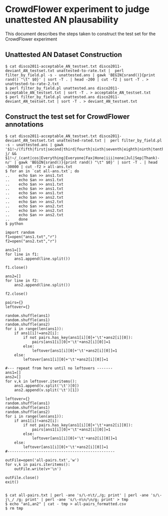 # CrowdFlower experiment to judge unattested AN plausability #

This document describes the steps taken to construct the test set for the CrowdFlower experiment

## Unattested AN Dataset Construction ##

	$ cat disco2011-acceptable_AN_testset.txt disco2011-deviant_AN_testset.txt unattested-to-rate.txt |  perl filter_by_field.pl -s - unattested.ans | gawk 'BEGIN{srand()}{print rand() "\t" $0}' | sort -T . | head -200 | cut -f2 | sort -T . > unattested-to-rate-2.txt
	$ perl filter_by_field.pl unattested.ans disco2011-acceptable_AN_testset.txt | sort -T . > acceptable_AN_testset.txt
	$ perl filter_by_field.pl unattested.ans disco2011-deviant_AN_testset.txt | sort -T . > deviant_AN_testset.txt


## Construct the test set for CrowdFlower annotations ##

	$ cat disco2011-acceptable_AN_testset.txt disco2011-deviant_AN_testset.txt unattested-rated.txt |  perl filter_by_field.pl -s - unattested.ans | gawk '$1!~/(fifth|first|second|third|fourth|sixth|seventh|eighth|ninth|tenth|alive|above|Recent|Fax|Many|worth|Key)-j/ && $1!~/_(cant|cos|Everything|Everyone|Fax|Hone|iii|none|Jul|Sep|Thank)-n/' | gawk 'BEGIN{srand()}{print rand() "\t" $0}' | sort -T . | head -30000 | cut -f2 > all-ans.txt
	$ for an in `cat all-ans.txt`; do
	..    echo $an >> ans1.txt
	..    echo $an >> ans1.txt
	..    echo $an >> ans1.txt
	..    echo $an >> ans1.txt
	..    echo $an >> ans1.txt
	..    echo $an >> ans2.txt
	..    echo $an >> ans2.txt
	..    echo $an >> ans2.txt
	..    echo $an >> ans2.txt
	..    echo $an >> ans2.txt
	..    done	
	$ python 
	
	import random
	f1=open("ans1.txt","r")
	f2=open("ans2.txt","r")
	
	ans1=[]
	for line in f1:
		ans1.append(line.split())
	
	f1.close()
		
	ans2=[]
	for line in f2:
		ans2.append(line.split())
	
	f2.close()
	
	pairs={}
	leftover={}
	
	random.shuffle(ans1)
	random.shuffle(ans1)
	random.shuffle(ans2)
	for i in range(len(ans1)):
		if ans1[i]!=ans2[i]:
			if not pairs.has_key(ans1[i][0]+'\t'+ans2[i][0]):
				pairs[ans1[i][0]+'\t'+ans2[i][0]]=1
			else:
				leftover[ans1[i][0]+'\t'+ans2[i][0]]=1
		else:
			leftover[ans1[i][0]+'\t'+ans2[i][0]]=1
	
	#--- repeat from here until no leftovers -------
	ans1=[]
	ans2=[]
	for v,k in leftover.iteritems():
		ans1.append(v.split('\t')[0])
		ans2.append(v.split('\t')[1])
	
	leftover={}
	random.shuffle(ans1)
	random.shuffle(ans1)
	random.shuffle(ans2)
	for i in range(len(ans1)):
		if ans1[i]!=ans2[i]:
			if not pairs.has_key(ans1[i][0]+'\t'+ans2[i][0]):
				pairs[ans1[i][0]+'\t'+ans2[i][0]]=1
			else:
				leftover[ans1[i][0]+'\t'+ans2[i][0]]=1
		else:
			leftover[ans1[i][0]+'\t'+ans2[i][0]]=1	
	#------------------------------------------------
	
	outFile=open('all-pairs.txt','w')
	for v,k in pairs.iteritems():
		outFile.write(v+'\n')
	
	outFile.close()
	exit()


	$ cat all-pairs.txt | perl -ane 's/\-n\t/,/g; print' | perl -ane 's/\-j\_/ /g; print' | perl -ane 's/\-n\n/\n/g; print' > tmp
	$ echo "an1,an2" | cat - tmp > all-pairs_formatted.csv
	$ rm tmp

